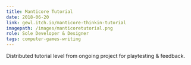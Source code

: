```yaml
---
title: Manticore Tutorial
date: 2018-06-20
link: gewl.itch.io/manticore-thinkin-tutorial
imagepath: /images/manticoretutorial.png
role: Sole Developer & Designer
tags: computer-games-writing
---
```

Distributed tutorial level from ongoing project for playtesting & feedback.

